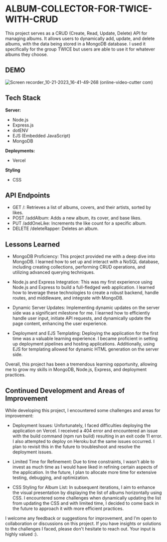 # ALBUM-COLLECTOR-FOR-TWICE-WITH-CRUD
This project serves as a CRUD (Create, Read, Update, Delete) API for managing albums. It allows users to dynamically add, update, and delete albums, with the data being stored in a MongoDB database. I used it specifically for the group TWICE but users are able to use it for whatever albums they choose. 
## DEMO
![Screen recorder_10-21-2023_16-41-49-268 (online-video-cutter com)](https://github.com/aleung910/Simple-Twice-API/assets/138654250/5c753eb0-d3a9-4860-9424-ccbdf8938907)
## Tech Stack
**Server:**
- Node.js
- Express.js
- dotENV
- EJS (Embedded JavaScript)
- MongoDB

**Deployments:**
- Vercel

**Styling**
- CSS

## API Endpoints
- GET /: Retrieves a list of albums, covers, and their artists, sorted by likes.
- POST /addAlbum: Adds a new album, its cover, and base likes.
- PUT /addOneLike: Increments the like count for a specific album.
- DELETE /deleteRapper: Deletes an album.

## Lessons Learned
- MongoDB Proficiency: This project provided me with a deep dive into MongoDB. I learned how to set up and interact with a NoSQL database, including creating collections, performing CRUD operations, and utilizing advanced querying techniques.

- Node.js and Express Integration: This was my first experience using Node.js and Express to build a full-fledged web application. I learned how to leverage these technologies to create a robust backend, handle routes, and middleware, and integrate with MongoDB.

- Dynamic Server Updates: Implementing dynamic updates on the server side was a significant milestone for me. I learned how to efficiently handle user input, initiate API requests, and dynamically update the page content, enhancing the user experience.

- Deployment and EJS Templating: Deploying the application for the first time was a valuable learning experience. I became proficient in setting up deployment pipelines and hosting applications. Additionally, using EJS for templating allowed for dynamic HTML generation on the server side.

Overall, this project has been a tremendous learning opportunity, allowing me to grow my skills in MongoDB, Node.js, Express, and deployment practices.

## Continued Development and Areas of Improvement
While developing this project, I encountered some challenges and areas for improvement:

- Deployment Issues: Unfortunately, I faced difficulties deploying the application on Vercel. I received a 404 error and encountered an issue with the build command (npm run build) resulting in an exit code 11 error. I also attempted to deploy on Heroku but the same issues occurred. I plan to revisit this in the future to troubleshoot and resolve the deployment issues.

- Limited Time for Refinement: Due to time constraints, I wasn't able to invest as much time as I would have liked in refining certain aspects of the application. In the future, I plan to allocate more time for extensive testing, debugging, and optimization.

- CSS Styling for Album List: In subsequent iterations, I aim to enhance the visual presentation by displaying the list of albums horizontally using CSS. I encountered some challenges when dynamically updating the list from updating the CSS and with limited time, I decided to come back in the future to approach it with more efficient practices.

I welcome any feedback or suggestions for improvement, and I'm open to collaboration or discussions on this project. If you have insights or solutions to the challenges I faced, please don't hesitate to reach out. Your input is highly valued :). 
